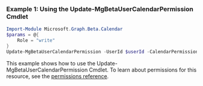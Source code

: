 ### Example 1: Using the Update-MgBetaUserCalendarPermission Cmdlet
```powershell
Import-Module Microsoft.Graph.Beta.Calendar
$params = @{
	Role = "write"
}
Update-MgBetaUserCalendarPermission -UserId $userId -CalendarPermissionId $calendarPermissionId -BodyParameter $params
```
This example shows how to use the Update-MgBetaUserCalendarPermission Cmdlet.
To learn about permissions for this resource, see the [permissions reference](/graph/permissions-reference).

